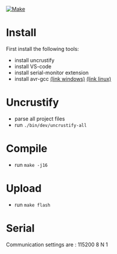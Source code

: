 [![Make](https://github.com/berryerlouis/Hexapodcpp/actions/workflows/build.yaml/badge.svg)](https://github.com/berryerlouis/Hexapodcpp/actions/workflows/build.yaml)
 
 # Install 
  First install the following tools:
  - install uncrustify
  - install VS-code
  - install serial-monitor extension
  - install avr-gcc [(link windows)](https://ww1.microchip.com/downloads/aemDocuments/documents/DEV/ProductDocuments/SoftwareTools/avr8-gnu-toolchain-3.7.0.1796-win32.any.x86_64.zip) [(link linux)](https://ww1.microchip.com/downloads/aemDocuments/documents/DEV/ProductDocuments/SoftwareTools/avr8-gnu-toolchain-3.7.0.1796-linux.any.x86_64.tar.gz)
 
 # Uncrustify
  - parse all project files
  - run `./bin/dev/uncrustify-all`
 
 # Compile
  - run `make -j16`
 
 # Upload
  - run `make flash`

 # Serial 
 Communication settings are :
 115200 8 N 1

 
